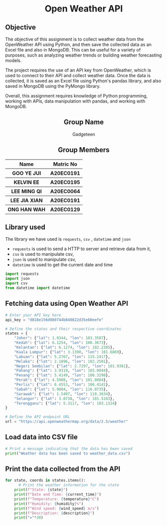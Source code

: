 <h1 align="center"> Open Weather API </h1>

## Objective

The objective of this assignment is to collect weather data from the OpenWeather API using Python, and then save the collected data as an Excel file and also in MongoDB. This can be useful for a variety of purposes, such as analyzing weather trends or building weather forecasting models.

The project requires the use of an API key from OpenWeather, which is used to connect to their API and collect weather data. Once the data is collected, it is saved as an Excel file using Python's pandas library, and also saved in MongoDB using the PyMongo library.

Overall, this assignment requires knowledge of Python programming, working with APIs, data manipulation with pandas, and working with MongoDB.

<h2 align="center">
  Group Name
  <br>
</h2>

<p align="center">
  <a>Gadgeteen</a><br>
</p>

<h2 align="center">
  Group Members
  <br>
</h2>
<p align="center">
<table align="center">
  <tr>
    <th>Name</th>
    <th>Matric No</th>
  </tr>
  <tr>
    <th>GOO YE JUI</th>
    <th>A20EC0191</th>
  </tr>
    <tr>
    <th>KELVIN EE</th>
    <th>A20EC0195</th>
  </tr>
    <tr>
    <th>LEE MING QI</th>
    <th>A20EC0064</th>
  </tr>
    <tr>
    <th>LEE JIA XIAN</th>
    <th>A20EC0191</th>
  </tr>
    <tr>
    <th>ONG HAN WAH</th>
    <th>A20EC0129</th>
  </tr>
</table>
</p>


## Library used

The library we have used is `requests`, `csv` , `datetime` and `json`

- `requests` is used to send a HTTP to server and retrieve data from it,
- `csv` is used to manipulate csv,
- `json` is used to manipulate csv,
- `datetime` is used to get the current date and time

```python
import requests
import json
import csv
from datetime import datetime
```

## Fetching data using Open Weather API

```python
# Enter your API key here
api_key = "d818e156d080744b840822d35e60eefe"

# Define the states and their respective coordinates
states = {
    "Johor": {"lat": 1.9344, "lon": 103.3587},
    "Kedah": {"lat": 6.1254, "lon": 100.3673},
    "Kelantan": {"lat": 6.1274, "lon": 102.2385},
    "Kuala Lumpur": {"lat": 3.1390, "lon": 101.6869},
    "Labuan": {"lat": 5.2767, "lon": 115.2417},
    "Melaka": {"lat": 2.1896, "lon": 102.2501},
    "Negeri Sembilan": {"lat": 2.7297, "lon": 101.9381},
    "Pahang": {"lat": 3.9319, "lon": 103.0044},
    "Penang": {"lat": 5.4149, "lon": 100.3298},
    "Perak": {"lat": 4.5908, "lon": 101.0804},
    "Perlis": {"lat": 6.4553, "lon": 100.4141},
    "Sabah": {"lat": 5.9804, "lon": 116.0735},
    "Sarawak": {"lat": 1.5497, "lon": 110.3634},
    "Selangor": {"lat": 3.0738, "lon": 101.5183},
    "Terengganu": {"lat": 5.3117, "lon": 103.1324}
}

# Define the API endpoint URL
url = "https://api.openweathermap.org/data/2.5/weather"
```

## Load data into CSV file
```python
# Print a message indicating that the data has been saved
print("Weather data has been saved to weather_data.csv")
```

## Print the data collected from the API

```python
for state, coords in states.items():
      # Print the weather information for the state
    print(f"State: {state}")
    print(f"Date and Time: {current_time}")
    print(f"Temperature: {temperature}°C")
    print(f"Humidity: {humidity}%")
    print(f"Wind speed: {wind_speed} m/s")
    print(f"Description: {description}")
    print("="*30)
```
